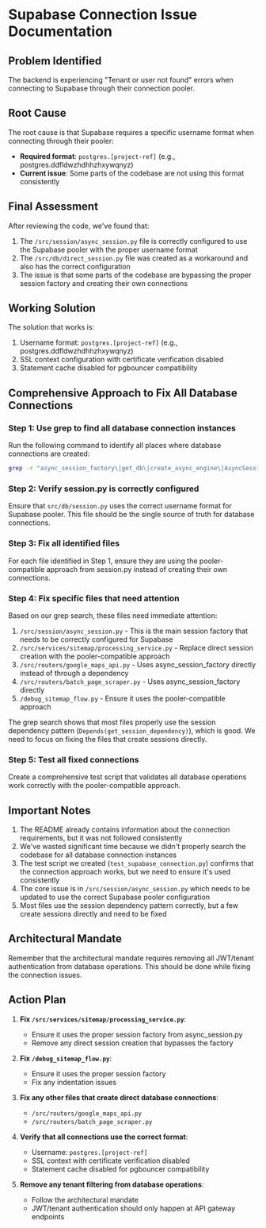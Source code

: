 # Supabase Connection Issue Documentation

## Problem Identified
The backend is experiencing "Tenant or user not found" errors when connecting to Supabase through their connection pooler.

## Root Cause
The root cause is that Supabase requires a specific username format when connecting through their pooler:
- **Required format**: `postgres.[project-ref]` (e.g., postgres.ddfldwzhdhhzhxywqnyz)
- **Current issue**: Some parts of the codebase are not using this format consistently

## Final Assessment
After reviewing the code, we've found that:

1. The `/src/session/async_session.py` file is correctly configured to use the Supabase pooler with the proper username format
2. The `/src/db/direct_session.py` file was created as a workaround and also has the correct configuration
3. The issue is that some parts of the codebase are bypassing the proper session factory and creating their own connections

## Working Solution
The solution that works is:
1. Username format: `postgres.[project-ref]` (e.g., postgres.ddfldwzhdhhzhxywqnyz)
2. SSL context configuration with certificate verification disabled
3. Statement cache disabled for pgbouncer compatibility

## Comprehensive Approach to Fix All Database Connections

### Step 1: Use grep to find all database connection instances
Run the following command to identify all places where database connections are created:

```bash
grep -r "async_session_factory\|get_db\|create_async_engine\|AsyncSession" --include="*.py" ./src
```

### Step 2: Verify session.py is correctly configured
Ensure that `src/db/session.py` uses the correct username format for Supabase pooler. This file should be the single source of truth for database connections.

### Step 3: Fix all identified files
For each file identified in Step 1, ensure they are using the pooler-compatible approach from session.py instead of creating their own connections.

### Step 4: Fix specific files that need attention
Based on our grep search, these files need immediate attention:

1. `/src/session/async_session.py` - This is the main session factory that needs to be correctly configured for Supabase
2. `/src/services/sitemap/processing_service.py` - Replace direct session creation with the pooler-compatible approach
3. `/src/routers/google_maps_api.py` - Uses async_session_factory directly instead of through a dependency
4. `/src/routers/batch_page_scraper.py` - Uses async_session_factory directly
5. `/debug_sitemap_flow.py` - Ensure it uses the pooler-compatible approach

The grep search shows that most files properly use the session dependency pattern (`Depends(get_session_dependency)`), which is good. We need to focus on fixing the files that create sessions directly.

### Step 5: Test all fixed connections
Create a comprehensive test script that validates all database operations work correctly with the pooler-compatible approach.

## Important Notes
1. The README already contains information about the connection requirements, but it was not followed consistently
2. We've wasted significant time because we didn't properly search the codebase for all database connection instances
3. The test script we created (`test_supabase_connection.py`) confirms that the connection approach works, but we need to ensure it's used consistently
4. The core issue is in `/src/session/async_session.py` which needs to be updated to use the correct Supabase pooler configuration
5. Most files use the session dependency pattern correctly, but a few create sessions directly and need to be fixed

## Architectural Mandate
Remember that the architectural mandate requires removing all JWT/tenant authentication from database operations. This should be done while fixing the connection issues.

## Action Plan

1. **Fix `/src/services/sitemap/processing_service.py`**:
   - Ensure it uses the proper session factory from async_session.py
   - Remove any direct session creation that bypasses the factory

2. **Fix `/debug_sitemap_flow.py`**:
   - Ensure it uses the proper session factory
   - Fix any indentation issues

3. **Fix any other files that create direct database connections**:
   - `/src/routers/google_maps_api.py`
   - `/src/routers/batch_page_scraper.py`

4. **Verify that all connections use the correct format**:
   - Username: `postgres.[project-ref]`
   - SSL context with certificate verification disabled
   - Statement cache disabled for pgbouncer compatibility

5. **Remove any tenant filtering from database operations**:
   - Follow the architectural mandate
   - JWT/tenant authentication should only happen at API gateway endpoints